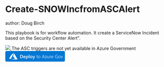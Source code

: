 # Create-SNOWIncfromASCAlert
author: Doug Birch

This playbook is for workflow automation.  It create a ServiceNow Incident based on the Security Center Alert".

<a href="https://portal.azure.com/#create/Microsoft.Template/uri/https%3A%2F%2Fraw.githubusercontent.com%2FAzure%2FAzure-Security-Center%2Fmaster%2FWorkflow%20automation%2FCreate-SNOWIncfromASCAlert%2Fazuredeploy.json" target="_blank">
    <img src="https://aka.ms/deploytoazurebutton""/>
</a>
The ASC triggers are not yet available in Azure Government
<a href="https://portal.azure.us/#create/Microsoft.Template/uri/https%3A%2F%2Fraw.githubusercontent.com%2FAzure%2FAzure-Security-Center%2Fmaster%2FWorkflow%20automation%2F%2FCreate-SNOWIncfromASCAlert%2Fazuredeploy.json" target="_blank">
<img src="https://raw.githubusercontent.com/Azure/azure-quickstart-templates/master/1-CONTRIBUTION-GUIDE/images/deploytoazuregov.png"/>
</a>